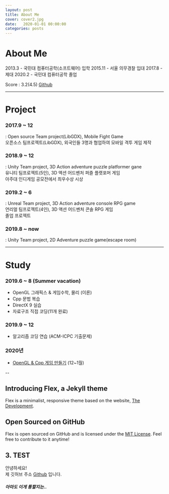 ```yaml
---
layout: post
title: About Me
cover: cover2.jpg
date:   2020-01-01 00:00:00
categories: posts
---
```


# About Me

2013.3 - 국민대 컴퓨터공학(소프트웨어) 입학
2015.11 - 서울 의무경찰 입대
2017.8 - 제대
2020.2 - 국민대 컴퓨터공학 졸업

Score : 3.2(4.5)
[Github](https://github.com/610ksh)

---
# Project

### 2017.9 ~ 12
: Open source Team project(LibGDX), Mobile Fight Game  
오픈소스 팀프로젝트(LibGDX), 외국인들 3명과 협업하여 모바일 격투 게임 제작

### 2018.9 ~ 12
: Unity Team project, 3D Action adventure puzzle platformer gane  
유니티 팀프로젝트(5인), 3D 액션 어드벤처 퍼즐 플랫포머 게임  
아주대 인디게임 공모전에서 최우수상 시상

### 2019.2 ~ 6
: Unreal Team project, 3D Action adventure console RPG game  
언리얼 팀프로젝트(4인), 3D 액션 어드벤처 콘솔 RPG 게임  
졸업 프로젝트

### 2019.8 ~ now
: Unity Team project, 2D Adventure puzzle game(escape room)

----
# Study

### 2019.6 ~ 8 (Summer vacation)
- OpenGL 그래픽스 & 게임수학, 물리 (이론)
- Cpp 문법 복습
- DirectX 9 실습
- 자료구조 직접 코딩(11개 완료)

### 2019.9 ~ 12
- 알고리즘 코딩 연습 (ACM-ICPC 기출문제)

### 2020년
- [OpenGL & Cpp 게임 만들기](https://github.com/610ksh/OpenGL_HongClassExample) (12~1월)


--
## Introducing Flex, a Jekyll theme

Flex is a minimalist, responsive theme based on the website, [The Development](http://thedevelopment.co).

## Open Sourced on GitHub

Flex is open sourced on GitHub and is licensed under the [MIT License](http://opensource.org/licenses/MIT). Feel free to contribute to it anytime!

## 3. TEST

안녕하세요!  
제 깃허브 주소 [Github](https://github.com/610ksh) 입니다.
##### 아마도 이게 통할지는..